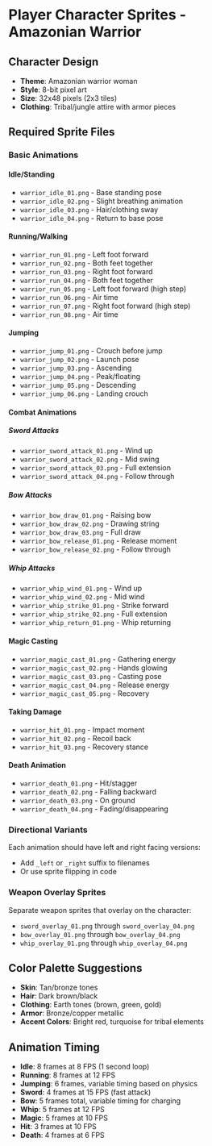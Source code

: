 # Player Character Sprites - Amazonian Warrior

## Character Design
- **Theme**: Amazonian warrior woman
- **Style**: 8-bit pixel art
- **Size**: 32x48 pixels (2x3 tiles)
- **Clothing**: Tribal/jungle attire with armor pieces

## Required Sprite Files

### Basic Animations

#### Idle/Standing
- `warrior_idle_01.png` - Base standing pose
- `warrior_idle_02.png` - Slight breathing animation
- `warrior_idle_03.png` - Hair/clothing sway
- `warrior_idle_04.png` - Return to base pose

#### Running/Walking
- `warrior_run_01.png` - Left foot forward
- `warrior_run_02.png` - Both feet together
- `warrior_run_03.png` - Right foot forward  
- `warrior_run_04.png` - Both feet together
- `warrior_run_05.png` - Left foot forward (high step)
- `warrior_run_06.png` - Air time
- `warrior_run_07.png` - Right foot forward (high step)
- `warrior_run_08.png` - Air time

#### Jumping
- `warrior_jump_01.png` - Crouch before jump
- `warrior_jump_02.png` - Launch pose
- `warrior_jump_03.png` - Ascending
- `warrior_jump_04.png` - Peak/floating
- `warrior_jump_05.png` - Descending
- `warrior_jump_06.png` - Landing crouch

#### Combat Animations

##### Sword Attacks
- `warrior_sword_attack_01.png` - Wind up
- `warrior_sword_attack_02.png` - Mid swing
- `warrior_sword_attack_03.png` - Full extension
- `warrior_sword_attack_04.png` - Follow through

##### Bow Attacks
- `warrior_bow_draw_01.png` - Raising bow
- `warrior_bow_draw_02.png` - Drawing string
- `warrior_bow_draw_03.png` - Full draw
- `warrior_bow_release_01.png` - Release moment
- `warrior_bow_release_02.png` - Follow through

##### Whip Attacks
- `warrior_whip_wind_01.png` - Wind up
- `warrior_whip_wind_02.png` - Mid wind
- `warrior_whip_strike_01.png` - Strike forward
- `warrior_whip_strike_02.png` - Full extension
- `warrior_whip_return_01.png` - Whip returning

#### Magic Casting
- `warrior_magic_cast_01.png` - Gathering energy
- `warrior_magic_cast_02.png` - Hands glowing
- `warrior_magic_cast_03.png` - Casting pose
- `warrior_magic_cast_04.png` - Release energy
- `warrior_magic_cast_05.png` - Recovery

#### Taking Damage
- `warrior_hit_01.png` - Impact moment
- `warrior_hit_02.png` - Recoil back
- `warrior_hit_03.png` - Recovery stance

#### Death Animation
- `warrior_death_01.png` - Hit/stagger
- `warrior_death_02.png` - Falling backward
- `warrior_death_03.png` - On ground
- `warrior_death_04.png` - Fading/disappearing

### Directional Variants
Each animation should have left and right facing versions:
- Add `_left` or `_right` suffix to filenames
- Or use sprite flipping in code

### Weapon Overlay Sprites
Separate weapon sprites that overlay on the character:
- `sword_overlay_01.png` through `sword_overlay_04.png`
- `bow_overlay_01.png` through `bow_overlay_04.png`  
- `whip_overlay_01.png` through `whip_overlay_04.png`

## Color Palette Suggestions
- **Skin**: Tan/bronze tones
- **Hair**: Dark brown/black
- **Clothing**: Earth tones (brown, green, gold)
- **Armor**: Bronze/copper metallic
- **Accent Colors**: Bright red, turquoise for tribal elements

## Animation Timing
- **Idle**: 8 frames at 8 FPS (1 second loop)
- **Running**: 8 frames at 12 FPS 
- **Jumping**: 6 frames, variable timing based on physics
- **Sword**: 4 frames at 15 FPS (fast attack)
- **Bow**: 5 frames total, variable timing for charging
- **Whip**: 5 frames at 12 FPS
- **Magic**: 5 frames at 10 FPS
- **Hit**: 3 frames at 10 FPS
- **Death**: 4 frames at 6 FPS
